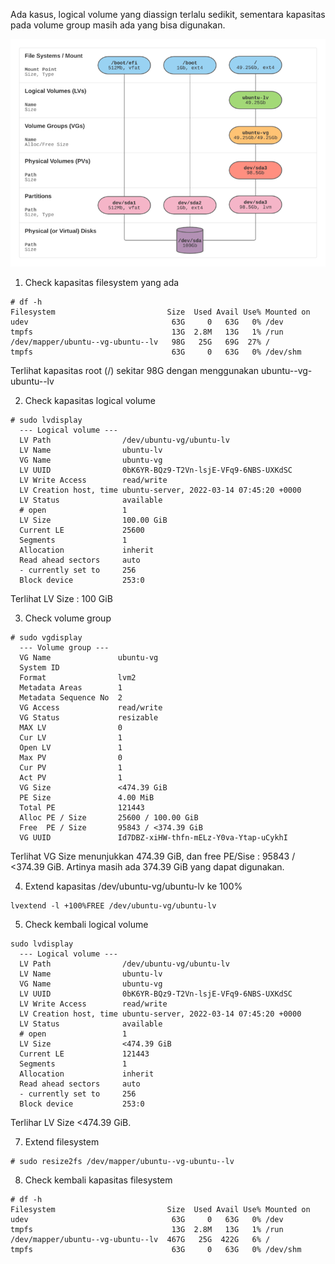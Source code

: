 Ada kasus, logical volume yang diassign terlalu sedikit, sementara kapasitas pada volume group masih ada yang bisa digunakan.

![alt text](images/LVM-768x555.png "A cute kitten")

1. Check kapasitas filesystem yang ada
```
# df -h
Filesystem                         Size  Used Avail Use% Mounted on
udev                                63G     0   63G   0% /dev
tmpfs                               13G  2.8M   13G   1% /run
/dev/mapper/ubuntu--vg-ubuntu--lv   98G   25G   69G  27% /
tmpfs                               63G     0   63G   0% /dev/shm
```
Terlihat kapasitas root (/) sekitar 98G dengan menggunakan ubuntu--vg-ubuntu--lv

2. Check kapasitas logical volume
```
# sudo lvdisplay
  --- Logical volume ---
  LV Path                /dev/ubuntu-vg/ubuntu-lv
  LV Name                ubuntu-lv
  VG Name                ubuntu-vg
  LV UUID                0bK6YR-BQz9-T2Vn-lsjE-VFq9-6NBS-UXKdSC
  LV Write Access        read/write
  LV Creation host, time ubuntu-server, 2022-03-14 07:45:20 +0000
  LV Status              available
  # open                 1
  LV Size                100.00 GiB
  Current LE             25600
  Segments               1
  Allocation             inherit
  Read ahead sectors     auto
  - currently set to     256
  Block device           253:0
```
Terlihat LV Size : 100 GiB


3. Check volume group
```
# sudo vgdisplay
  --- Volume group ---
  VG Name               ubuntu-vg
  System ID
  Format                lvm2
  Metadata Areas        1
  Metadata Sequence No  2
  VG Access             read/write
  VG Status             resizable
  MAX LV                0
  Cur LV                1
  Open LV               1
  Max PV                0
  Cur PV                1
  Act PV                1
  VG Size               <474.39 GiB
  PE Size               4.00 MiB
  Total PE              121443
  Alloc PE / Size       25600 / 100.00 GiB
  Free  PE / Size       95843 / <374.39 GiB
  VG UUID               Id7DBZ-xiHW-thfn-mELz-Y0va-Ytap-uCykhI

```
Terlihat VG Size menunjukkan 474.39 GiB, dan free PE/Sise : 95843 / <374.39 GiB. Artinya masih ada 374.39 GiB yang dapat digunakan.

4. Extend kapasitas /dev/ubuntu-vg/ubuntu-lv ke 100%
```
lvextend -l +100%FREE /dev/ubuntu-vg/ubuntu-lv
```

5. Check kembali logical volume
```
sudo lvdisplay
  --- Logical volume ---
  LV Path                /dev/ubuntu-vg/ubuntu-lv
  LV Name                ubuntu-lv
  VG Name                ubuntu-vg
  LV UUID                0bK6YR-BQz9-T2Vn-lsjE-VFq9-6NBS-UXKdSC
  LV Write Access        read/write
  LV Creation host, time ubuntu-server, 2022-03-14 07:45:20 +0000
  LV Status              available
  # open                 1
  LV Size                <474.39 GiB
  Current LE             121443
  Segments               1
  Allocation             inherit
  Read ahead sectors     auto
  - currently set to     256
  Block device           253:0
```
Terlihar LV Size <474.39 GiB.


7.  Extend filesystem
```
# sudo resize2fs /dev/mapper/ubuntu--vg-ubuntu--lv
```

8. Check kembali kapasitas filesystem
```
# df -h
Filesystem                         Size  Used Avail Use% Mounted on
udev                                63G     0   63G   0% /dev
tmpfs                               13G  2.8M   13G   1% /run
/dev/mapper/ubuntu--vg-ubuntu--lv  467G   25G  422G   6% /
tmpfs                               63G     0   63G   0% /dev/shm
```

